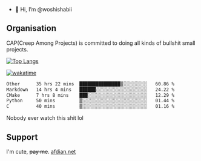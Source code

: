 - 👋 Hi, I’m @woshishabii

## Organisation

CAP(Creep Among Projects) is committed to doing all kinds of bullshit small projects.

[![Top Langs](https://github-readme-stats.vercel.app/api/top-langs/?username=woshishabii&layout=compact)](https://github.com/anuraghazra/github-readme-stats)

[![wakatime](https://wakatime.com/badge/user/34d02784-acc1-4a16-82d7-33fdb53c4ed6.svg)](https://wakatime.com/@34d02784-acc1-4a16-82d7-33fdb53c4ed6)


<!--START_SECTION:waka-->

```txt
Other      35 hrs 22 mins  ███████████████▒░░░░░░░░░   60.86 %
Markdown   14 hrs 4 mins   ██████░░░░░░░░░░░░░░░░░░░   24.22 %
CMake      7 hrs 8 mins    ███░░░░░░░░░░░░░░░░░░░░░░   12.29 %
Python     50 mins         ▒░░░░░░░░░░░░░░░░░░░░░░░░   01.44 %
C          40 mins         ▒░░░░░░░░░░░░░░░░░░░░░░░░   01.16 %
```

<!--END_SECTION:waka-->

Nobody ever watch this shit lol

## Support
I'm cute, ~~pay me~~.
[afdian.net](https://afdian.com/a/woshishabi)

<!---
woshishabii/woshishabii is a ✨ special ✨ repository because its `README.md` (this file) appears on your GitHub profile.
You can click the Preview link to take a look at your changes.
--->
